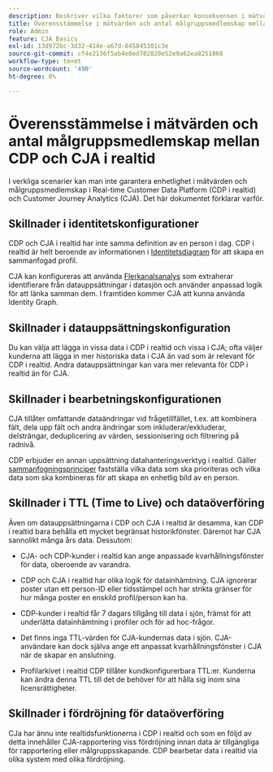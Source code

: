 ```yaml
---
description: Beskriver vilka faktorer som påverkar konsekvensen i mätvärden och antalet målgruppsmedlemskap mellan Real-time Customer Data Platform (CDP i realtid) och CJA.
title: Överensstämmelse i mätvärden och antal målgruppsmedlemskap mellan CDP och CJA i realtid
role: Admin
feature: CJA Basics
exl-id: 13d972bc-3d32-414e-a67d-845845381c3e
source-git-commit: cf4e2136f5ab4e0ed702820e52e9a62ea8251860
workflow-type: tm+mt
source-wordcount: '490'
ht-degree: 0%

---
```



# Överensstämmelse i mätvärden och antal målgruppsmedlemskap mellan CDP och CJA i realtid

I verkliga scenarier kan man inte garantera enhetlighet i mätvärden och målgruppsmedlemskap i Real-time Customer Data Platform (CDP i realtid) och Customer Journey Analytics (CJA). Det här dokumentet förklarar varför.

## Skillnader i identitetskonfigurationer

CDP och CJA i realtid har inte samma definition av en person i dag. CDP i realtid är helt beroende av informationen i [Identitetsdiagram](https://experienceleague.adobe.com/docs/platform-learn/tutorials/identities/understanding-identity-and-identity-graphs.html?lang=en) för att skapa en sammanfogad profil.

CJA kan konfigureras att använda [Flerkanalsanalys](/help/connections/cca/overview.md) som extraherar identifierare från datauppsättningar i datasjön och använder anpassad logik för att länka samman dem.
I framtiden kommer CJA att kunna använda Identity Graph.

## Skillnader i datauppsättningskonfiguration

Du kan välja att lägga in vissa data i CDP i realtid och vissa i CJA; ofta väljer kunderna att lägga in mer historiska data i CJA än vad som är relevant för CDP i realtid. Andra datauppsättningar kan vara mer relevanta för CDP i realtid än för CJA.

## Skillnader i bearbetningskonfigurationen

CJA tillåter omfattande dataändringar vid frågetillfället, t.ex. att kombinera fält, dela upp fält och andra ändringar som inkluderar/exkluderar, delsträngar, deduplicering av värden, sessionisering och filtrering på radnivå.

CDP erbjuder en annan uppsättning datahanteringsverktyg i realtid. Gäller [sammanfogningsprinciper](https://experienceleague.adobe.com/docs/experience-platform/profile/merge-policies/overview.html?lang=en) fastställa vilka data som ska prioriteras och vilka data som ska kombineras för att skapa en enhetlig bild av en person.

## Skillnader i TTL (Time to Live) och dataöverföring

Även om datauppsättningarna i CDP och CJA i realtid är desamma, kan CDP i realtid bara behålla ett mycket begränsat historikfönster. Däremot har CJA sannolikt många års data. Dessutom:

* CJA- och CDP-kunder i realtid kan ange anpassade kvarhållningsfönster för data, oberoende av varandra.

* CDP och CJA i realtid har olika logik för datainhämtning. CJA ignorerar poster utan ett person-ID eller tidsstämpel och har strikta gränser för hur många poster en enskild profil/person kan ha.

* CDP-kunder i realtid får 7 dagars tillgång till data i sjön, främst för att underlätta datainhämtning i profiler och för ad hoc-frågor.

* Det finns inga TTL-värden för CJA-kundernas data i sjön. CJA-användare kan dock själva ange ett anpassat kvarhållningsfönster i CJA när de skapar en anslutning.

* Profilarkivet i realtid CDP tillåter kundkonfigurerbara TTL:er. Kunderna kan ändra denna TTL till det de behöver för att hålla sig inom sina licensrättigheter.

## Skillnader i fördröjning för dataöverföring

CJa har ännu inte realtidsfunktionerna i CDP i realtid och som en följd av detta innehåller CJA-rapportering viss fördröjning innan data är tillgängliga för rapportering eller målgruppsskapande. CDP bearbetar data i realtid via olika system med olika fördröjning.
